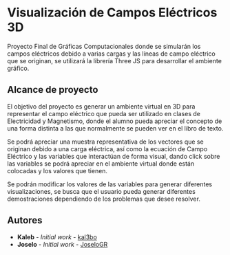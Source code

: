 # Visualización de Campos Eléctricos 3D

Proyecto Final de Gráficas Computacionales donde se simularán los campos eléctricos debido a varias cargas y las líneas de campo eléctrico que se originan, se utilizará la librería Three JS para desarrollar el ambiente gráfico.

## Alcance de proyecto

El objetivo del proyecto es generar un ambiente virtual en 3D para representar el campo eléctrico que pueda ser utilizado en clases de Electricidad y Magnetismo, donde el alumno pueda apreciar el concepto de una forma distinta a las que normalmente se pueden ver en el libro de texto.

Se podrá apreciar una muestra representativa de los vectores que se originan debido a una carga eléctrica, así como la ecuación de Campo Eléctrico y las variables que interactúan de forma visual, dando click sobre las variables se podrá apreciar en el ambiente virtual donde están colocadas y los valores que tienen.

Se podrán modificar los valores de las variables para generar diferentes visualizaciones, se busca que el usuario pueda generar diferentes demostraciones dependiendo de los problemas que desee resolver.

## Autores

* **Kaleb** - *Initial work* - [kal3bo](https://github.com/kal3bo)
* **Joselo** - *Initial work* - [JoseloGR](https://github.com/JoseloGR)

